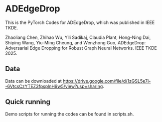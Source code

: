 # ADEdgeDrop
   This is the PyTorch Codes for ADEdgeDrop, which was published in IEEE TKDE.

   Zhaoliang Chen, Zhihao Wu, Ylli Sadikaj, Claudia Plant, Hong-Ning Dai, Shiping Wang, Yiu-Ming Cheung, and Wenzhong Guo, ADEdgeDrop: Adversarial Edge Dropping for Robust Graph Neural Networks. IEEE TKDE 2025.
   
## Data
Data can be downloaded at https://drive.google.com/file/d/1zGSL5e7i--6VtcsCzYTEZ3fpsplnH9w5/view?usp=sharing.

## Quick running
Demo scripts for running the codes can be found in scripts.sh.

